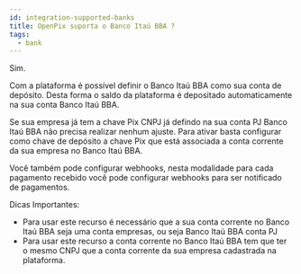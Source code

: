 ```yaml
---
id: integration-supported-banks
title: OpenPix suporta o Banco Itaú BBA ?
tags:
  - bank
---
```


Sim.

Com a plataforma é possível definir o Banco Itaú BBA como sua conta de depósito. Desta forma o saldo da plataforma é depositado automaticamente na sua conta Banco Itaú BBA.

Se sua empresa já tem a chave Pix CNPJ já defindo na sua conta PJ Banco Itaú BBA não precisa realizar nenhum ajuste. Para ativar basta configurar como chave de depósito a chave Pix que está associada a conta corrente da sua empresa no Banco Itaú BBA.

Você também pode configurar webhooks, nesta modalidade para cada pagamento recebido você pode configurar webhooks para ser notificado de pagamentos.

Dicas Importantes:

- Para usar este recurso é necessário que a sua conta corrente no Banco Itaú BBA seja uma conta empresas, ou seja Banco Itaú BBA conta PJ
- Para usar este recurso a conta corrente no Banco Itaú BBA tem que ter o mesmo CNPJ que a conta corrente da sua empresa cadastrada na plataforma.
